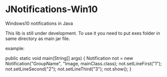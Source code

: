 # JNotifications-Win10
Windows10 notifications in Java

This lib is still under development.
To use it you need to put exes folder in same directory as main jar file.

example:

public static void main(String[] args) {
        Notification not = new Notification("GroupName", "Image, mainClass.class);
        not.setLineFirst("1");
        not.setLineSecond("2");
        not.setLineThird("3");
        not.show();
    }
